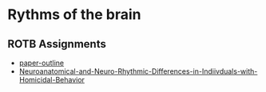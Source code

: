 # Rythms of the brain

## ROTB Assignments
- [paper-outline](paper-outline)
- [Neuroanatomical-and-Neuro-Rhythmic-Differences-in-Indiivduals-with-Homicidal-Behavior](Neuroanatomical-and-Neuro-Rhythmic-Differences-in-Indiivduals-with-Homicidal-Behavior)
